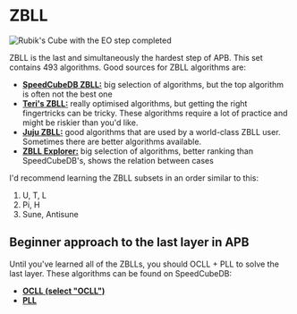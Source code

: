 # ZBLL
<image class="right" alt="Rubik's Cube with the EO step completed" src="/images/tutorial/zbll/zbll.png">

ZBLL is the last and simultaneously the hardest step of APB. This set contains 493 algorithms. Good sources for ZBLL algorithms are:
- [**SpeedCubeDB ZBLL:**](https://speedcubedb.com/a/ZBLL) big selection of algorithms, but the top algorithm is often not the best one
- [**Teri's ZBLL:**](https://docs.google.com/spreadsheets/d/1BiQZkCZvTDRlW6Y6jTBHXPPjZF9k55x8YJgXXs5nhCs/) really optimised algorithms, but getting the right fingertricks can be tricky. These algorithms require a lot of practice and might be riskier than you'd like.
- [**Juju ZBLL:**](https://docs.google.com/spreadsheets/d/1-uwmZHf4vwJxFgeB3-TiF8MQ0RFSS30d5CUK96PoIwk/) good algorithms that are used by a world-class ZBLL user. Sometimes there are better algorithms available.
- [**ZBLL Explorer:**](https://pepkin88.me/zbll-explorer/) big selection of algorithms, better ranking than SpeedCubeDB's, shows the relation between cases

I'd recommend learning the ZBLL subsets in an order similar to this:
1. U, T, L
2. Pi, H
3. Sune, Antisune

## Beginner approach to the last layer in APB
Until you've learned all of the ZBLLs, you should OCLL + PLL to solve the last layer. These algorithms can be found on SpeedCubeDB:
- [**OCLL (select "OCLL")**](https://speedcubedb.com/a/3x3/OLL)
- [**PLL**](https://speedcubedb.com/a/3x3/PLL)